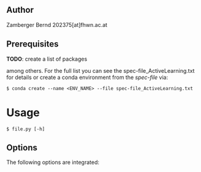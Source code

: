 <!-- HEADER -->

<!-- Author -->
## Author
Zamberger Bernd
202375[at]fhwn.ac.at

<!-- Introduction -->

## Prerequisites



**TODO**: 
create a list of packages 

among others. For the full list you can see the spec-file_ActiveLearning.txt for details or create a conda environment from the *spec-file* via:

```
$ conda create --name <ENV_NAME> --file spec-file_ActiveLearning.txt 
```

<!-- USAGE -->
# Usage 

```
$ file.py [-h] 
```
## Options
The following options are integrated:  